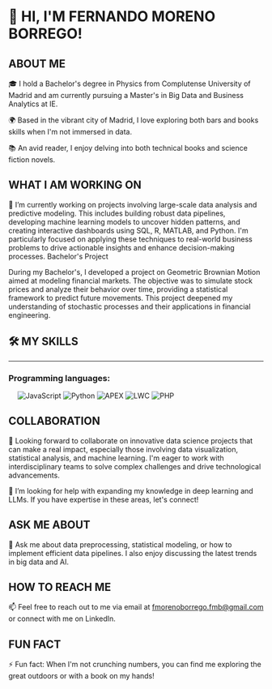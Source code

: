 # 👋 HI, I'M FERNANDO MORENO BORREGO!

## ABOUT ME

🎓 I hold a Bachelor's degree in Physics from Complutense University of Madrid and am currently pursuing a Master's in Big Data and Business Analytics at IE.

🌍 Based in the vibrant city of Madrid, I love exploring both bars and books skills when I'm not immersed in data.

📚 An avid reader, I enjoy delving into both technical books and science fiction novels.


## WHAT I AM WORKING ON

🔭 I’m currently working on projects involving large-scale data analysis and predictive modeling. This includes building robust data pipelines, developing machine learning models to uncover hidden patterns, and creating interactive dashboards using SQL, R, MATLAB, and Python. I'm particularly focused on applying these techniques to real-world business problems to drive actionable insights and enhance decision-making processes.
Bachelor's Project

During my Bachelor's, I developed a project on Geometric Brownian Motion aimed at modeling financial markets. The objective was to simulate stock prices and analyze their behavior over time, providing a statistical framework to predict future movements. This project deepened my understanding of stochastic processes and their applications in financial engineering.

## 🛠️ MY SKILLS
-------------------
### Programming languages:
&emsp;
![JavaScript](https://img.shields.io/badge/-JavaScript-000?&logo=JavaScript)
![Python](https://img.shields.io/badge/-Python-000?&logo=Python)
![APEX](https://img.shields.io/badge/-APEX-000?&logo=Salesforce)
![LWC](https://img.shields.io/badge/-LWC-000?&logo=Salesforce)
![PHP](https://img.shields.io/badge/-PHP-000?&logo=PHP)

## COLLABORATION

👯 Looking forward to collaborate on innovative data science projects that can make a real impact, especially those involving data visualization, statistical analysis, and machine learning. I'm eager to work with interdisciplinary teams to solve complex challenges and drive technological advancements.

🤔 I’m looking for help with expanding my knowledge in deep learning and LLMs. If you have expertise in these areas, let's connect!

## ASK ME ABOUT

💬 Ask me about data preprocessing, statistical modeling, or how to implement efficient data pipelines. I also enjoy discussing the latest trends in big data and AI.

## HOW TO REACH ME

📫 Feel free to reach out to me via email at fmorenoborrego.fmb@gmail.com or connect with me on LinkedIn.

## FUN FACT

⚡ Fun fact: When I'm not crunching numbers, you can find me exploring the great outdoors or with a book on my hands!
